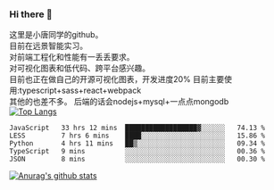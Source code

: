 ### Hi there 👋

这里是小唐同学的github。<br>
目前在远景智能实习。<br>
对前端工程化和性能有一丢丢要求。<br>
对可视化图表和低代码、跨平台感兴趣。<br>
目前也正在做自己的开源可视化图表，开发进度20%
目前主要使用:typescript+sass+react+webpack<br>
其他的也差不多。
后端的话会nodejs+mysql+一点点mongodb<br>
[![Top Langs](https://github-readme-stats.vercel.app/api/top-langs/?username=isaacttttttt&layout=compact)](https://github.com/anuraghazra/github-readme-stats)<br>
<!--START_SECTION:waka-->

```text
JavaScript   33 hrs 12 mins  ██████████████████▓░░░░░░   74.13 %
LESS         7 hrs 6 mins    ████░░░░░░░░░░░░░░░░░░░░░   15.86 %
Python       4 hrs 11 mins   ██▒░░░░░░░░░░░░░░░░░░░░░░   09.34 %
TypeScript   9 mins          ░░░░░░░░░░░░░░░░░░░░░░░░░   00.36 %
JSON         8 mins          ░░░░░░░░░░░░░░░░░░░░░░░░░   00.30 %
```

<!--END_SECTION:waka-->

[![Anurag's github stats](https://github-readme-stats.vercel.app/api?username=isaacttttttt)](https://github.com/anuraghazra/github-readme-stats)

